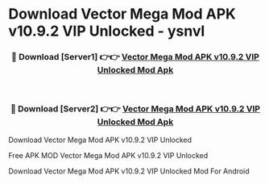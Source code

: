 # Download Vector Mega Mod APK v10.9.2 VIP Unlocked - ysnvl



<div align="center">
<h3>🔴 Download [Server1] 👉👉 <a href="https://momento.my/?title=Vector_Mega_Mod_APK_v10.9.2_VIP_Unlocked">Vector Mega Mod APK v10.9.2 VIP Unlocked Mod Apk</a></h3><br>

<h3>🔴 Download [Server2] 👉👉 <a href="https://momento.my/?title=Vector_Mega_Mod_APK_v10.9.2_VIP_Unlocked">Vector Mega Mod APK v10.9.2 VIP Unlocked Mod Apk</a></h3>
</div>



Download Vector Mega Mod APK v10.9.2 VIP Unlocked 

Free APK MOD Vector Mega Mod APK v10.9.2 VIP Unlocked 

Download Vector Mega Mod APK v10.9.2 VIP Unlocked Mod For Android
